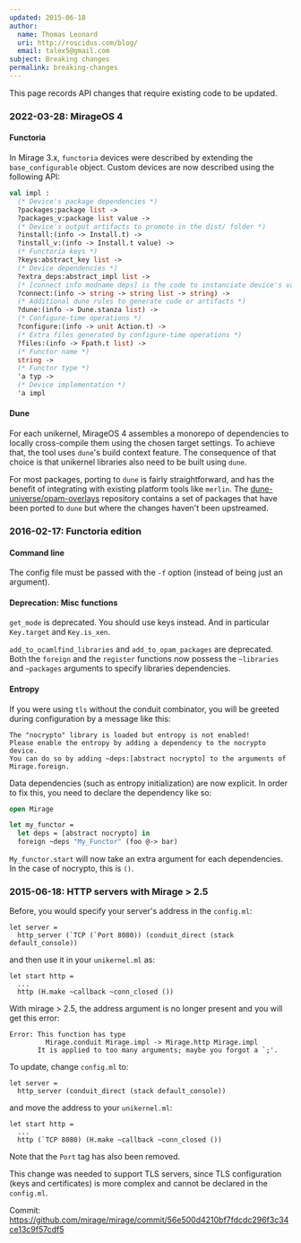 ```yaml
---
updated: 2015-06-18
author:
  name: Thomas Leonard
  uri: http://roscidus.com/blog/
  email: talex5@gmail.com
subject: Breaking changes
permalink: breaking-changes
---
```


This page records API changes that require existing code to be updated.

### 2022-03-28: MirageOS 4

#### Functoria

In Mirage 3.x, `functoria` devices were described by extending the `base_configurable` object.
Custom devices are now described using the following API:
```ocaml
val impl :
  (* Device's package dependencies *)
  ?packages:package list ->
  ?packages_v:package list value ->
  (* Device's output artifacts to promote in the dist/ folder *)
  ?install:(info -> Install.t) ->
  ?install_v:(info -> Install.t value) ->
  (* Functoria keys *)
  ?keys:abstract_key list ->
  (* Device dependencies *)
  ?extra_deps:abstract_impl list ->
  (* [connect info modname deps] is the code to instanciate device's value given its dependencies' values and the module name *)
  ?connect:(info -> string -> string list -> string) ->
  (* Additional dune rules to generate code or artifacts *)
  ?dune:(info -> Dune.stanza list) ->
  (* Configure-time operations *)
  ?configure:(info -> unit Action.t) ->
  (* Extra files generated by configure-time operations *)
  ?files:(info -> Fpath.t list) ->
  (* Functor name *)
  string ->
  (* Functor type *)
  'a typ ->
  (* Device implementation *)
  'a impl
```

#### Dune

For each unikernel, MirageOS 4 assembles a monorepo of dependencies to locally cross-compile them
using the chosen target settings. To achieve that, the tool uses `dune`'s build context feature.
The consequence of that choice is that unikernel libraries also need to be built using `dune`.

For most packages, porting to `dune` is fairly straightforward, and has the benefit of integrating
with existing platform tools like `merlin`. The [dune-universe/opam-overlays](https://github.com/dune-universe/opam-overlays)
repository contains a set of packages that have been ported to `dune` but where the changes haven't
been upstreamed.


### 2016-02-17: Functoria edition

#### Command line

The config file must be passed with the `-f` option (instead of being just
an argument).

#### Deprecation: Misc functions

`get_mode` is deprecated. You should use keys instead. And in particular `Key.target` and `Key.is_xen`.

`add_to_ocamlfind_libraries` and `add_to_opam_packages` are deprecated. Both the `foreign` and the `register` functions now possess the `~libraries` and `~packages` arguments to specify libraries dependencies.

#### Entropy

If you were using `tls` without the conduit combinator, you will be
greeted during configuration by a message like this:

```
The "nocrypto" library is loaded but entropy is not enabled!
Please enable the entropy by adding a dependency to the nocrypto device.
You can do so by adding ~deps:[abstract nocrypto] to the arguments of Mirage.foreign.
```

Data dependencies (such as entropy initialization) are now explicit.
In order to fix this, you need to declare the dependency like so:
```ocaml
open Mirage

let my_functor =
  let deps = [abstract nocrypto] in
  foreign ~deps "My_Functor" (foo @-> bar)
```

`My_functor.start` will now take an extra argument for each
dependencies. In the case of nocrypto, this is `()`.

### 2015-06-18: HTTP servers with Mirage > 2.5

Before, you would specify your server's address in the `config.ml`:

    let server =
      http_server (`TCP (`Port 8080)) (conduit_direct (stack default_console))

and then use it in your `unikernel.ml` as:

    let start http =
      ...
      http (H.make ~callback ~conn_closed ())

With mirage > 2.5, the address argument is no longer present and you will get this error:

    Error: This function has type
             Mirage.conduit Mirage.impl -> Mirage.http Mirage.impl
           It is applied to too many arguments; maybe you forgot a `;'.

To update, change `config.ml` to:

    let server =
      http_server (conduit_direct (stack default_console))

and move the address to your `unikernel.ml`:

    let start http =
      ...
      http (`TCP 8080) (H.make ~callback ~conn_closed ())

Note that the `Port` tag has also been removed.

This change was needed to support TLS servers, since TLS configuration (keys and certificates) is more complex and cannot be declared in the `config.ml`.

Commit: <https://github.com/mirage/mirage/commit/56e500d4210bf7fdcdc296f3c34ce13c9f57cdf5>
